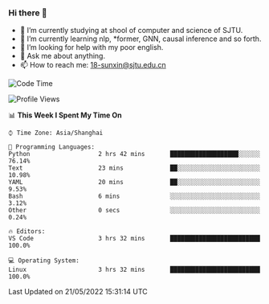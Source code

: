 ### Hi there 👋

<!--
**sunxin000/sunxin000** is a ✨ _special_ ✨ repository because its `README.md` (this file) appears on your GitHub profile.

Here are some ideas to get you started:

- 🔭 I’m currently working on ...
- 🌱 I’m currently learning ...
- 👯 I’m looking to collaborate on ...
- 🤔 I’m looking for help with ...
- 💬 Ask me about ...
- 📫 How to reach me: ...
- 😄 Pronouns: ...
- ⚡ Fun fact: ...
-->
- 🏫 I’m currently studying at shool of computer and science of SJTU.
- 🌱 I’m currently learning nlp, \*former, GNN, causal inference and so forth.
- 🤔 I’m looking for help with my poor english.
- 💬 Ask me about anything.
- 📫 How to reach me: 18-sunxin@sjtu.edu.cn
<!--START_SECTION:waka-->
![Code Time](http://img.shields.io/badge/Code%20Time-189%20hrs%2035%20mins-blue)

![Profile Views](http://img.shields.io/badge/Profile%20Views-3-blue)

📊 **This Week I Spent My Time On** 

```text
⌚︎ Time Zone: Asia/Shanghai

💬 Programming Languages: 
Python                   2 hrs 42 mins       ███████████████████░░░░░░   76.14% 
Text                     23 mins             ██░░░░░░░░░░░░░░░░░░░░░░░   10.98% 
YAML                     20 mins             ██░░░░░░░░░░░░░░░░░░░░░░░   9.53% 
Bash                     6 mins              ░░░░░░░░░░░░░░░░░░░░░░░░░   3.12% 
Other                    0 secs              ░░░░░░░░░░░░░░░░░░░░░░░░░   0.24%

🔥 Editors: 
VS Code                  3 hrs 32 mins       █████████████████████████   100.0%

💻 Operating System: 
Linux                    3 hrs 32 mins       █████████████████████████   100.0%

```


 Last Updated on 21/05/2022 15:31:14 UTC
<!--END_SECTION:waka-->
